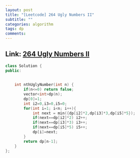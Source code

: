 ```yaml
---
layout: post
title: "[Leetcode] 264 Ugly Numbers II"
subtitle: ""
categories: algorithm
tags: dp
comments:
---
```


## Link: [264 Ugly Numbers II](https://leetcode.com/problems/ugly-numbers-ii/)

```cpp
class Solution {
public:
    
    
    int nthUglyNumber(int n) {
        if(n<=0) return false;
        vector<int>dp(n);
        dp[0]=1;
        int i2=0,i3=0,i5=0;
        for(int i=1; i<n; i++){
            int next = min({dp[i2]*2,dp[i3]*3,dp[i5]*5});
            if(next==dp[i2]*2) i2++;
            if(next==dp[i3]*3) i3++;
            if(next==dp[i5]*5) i5++;
            dp[i]=next;
        }
        return dp[n-1];
    }
};
```
